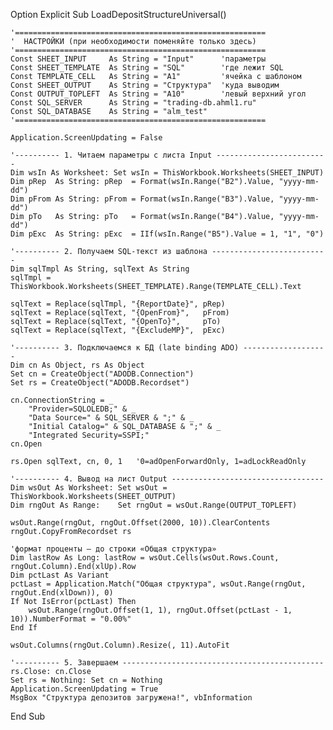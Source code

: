 Option Explicit
Sub LoadDepositStructureUniversal()

    '========================================================
    '  НАСТРОЙКИ (при необходимости поменяйте только здесь)
    '========================================================
    Const SHEET_INPUT     As String = "Input"      'параметры
    Const SHEET_TEMPLATE  As String = "SQL"        'где лежит SQL
    Const TEMPLATE_CELL   As String = "A1"         'ячейка с шаблоном
    Const SHEET_OUTPUT    As String = "Структура"  'куда выводим
    Const OUTPUT_TOPLEFT  As String = "A10"        'левый верхний угол
    Const SQL_SERVER      As String = "trading-db.ahml1.ru"
    Const SQL_DATABASE    As String = "alm_test"
    '========================================================

    Application.ScreenUpdating = False
    
    '---------- 1. Читаем параметры с листа Input -------------------------
    Dim wsIn As Worksheet: Set wsIn = ThisWorkbook.Worksheets(SHEET_INPUT)
    Dim pRep  As String: pRep  = Format(wsIn.Range("B2").Value, "yyyy-mm-dd")
    Dim pFrom As String: pFrom = Format(wsIn.Range("B3").Value, "yyyy-mm-dd")
    Dim pTo   As String: pTo   = Format(wsIn.Range("B4").Value, "yyyy-mm-dd")
    Dim pExc  As String: pExc  = IIf(wsIn.Range("B5").Value = 1, "1", "0")
    
    '---------- 2. Получаем SQL-текст из шаблона --------------------------
    Dim sqlTmpl As String, sqlText As String
    sqlTmpl = ThisWorkbook.Worksheets(SHEET_TEMPLATE).Range(TEMPLATE_CELL).Text
    
    sqlText = Replace(sqlTmpl, "{ReportDate}", pRep)
    sqlText = Replace(sqlText, "{OpenFrom}",   pFrom)
    sqlText = Replace(sqlText, "{OpenTo}",     pTo)
    sqlText = Replace(sqlText, "{ExcludeMP}",  pExc)
    
    '---------- 3. Подключаемся к БД (late binding ADO) -------------------
    Dim cn As Object, rs As Object
    Set cn = CreateObject("ADODB.Connection")
    Set rs = CreateObject("ADODB.Recordset")
    
    cn.ConnectionString = _
        "Provider=SQLOLEDB;" & _
        "Data Source=" & SQL_SERVER & ";" & _
        "Initial Catalog=" & SQL_DATABASE & ";" & _
        "Integrated Security=SSPI;"
    cn.Open
    
    rs.Open sqlText, cn, 0, 1   '0=adOpenForwardOnly, 1=adLockReadOnly
    
    '---------- 4. Вывод на лист Output ----------------------------------
    Dim wsOut As Worksheet: Set wsOut = ThisWorkbook.Worksheets(SHEET_OUTPUT)
    Dim rngOut As Range:    Set rngOut = wsOut.Range(OUTPUT_TOPLEFT)
    
    wsOut.Range(rngOut, rngOut.Offset(2000, 10)).ClearContents
    rngOut.CopyFromRecordset rs
    
    'формат проценты — до строки «Общая структура»
    Dim lastRow As Long: lastRow = wsOut.Cells(wsOut.Rows.Count, rngOut.Column).End(xlUp).Row
    Dim pctLast As Variant
    pctLast = Application.Match("Общая структура", wsOut.Range(rngOut, rngOut.End(xlDown)), 0)
    If Not IsError(pctLast) Then
        wsOut.Range(rngOut.Offset(1, 1), rngOut.Offset(pctLast - 1, 10)).NumberFormat = "0.00%"
    End If
    
    wsOut.Columns(rngOut.Column).Resize(, 11).AutoFit
    
    '---------- 5. Завершаем ---------------------------------------------
    rs.Close: cn.Close
    Set rs = Nothing: Set cn = Nothing
    Application.ScreenUpdating = True
    MsgBox "Структура депозитов загружена!", vbInformation

End Sub
